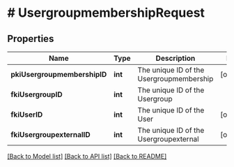 # # UsergroupmembershipRequest

## Properties

Name | Type | Description | Notes
------------ | ------------- | ------------- | -------------
**pkiUsergroupmembershipID** | **int** | The unique ID of the Usergroupmembership | [optional]
**fkiUsergroupID** | **int** | The unique ID of the Usergroup |
**fkiUserID** | **int** | The unique ID of the User | [optional]
**fkiUsergroupexternalID** | **int** | The unique ID of the Usergroupexternal | [optional]

[[Back to Model list]](../../README.md#models) [[Back to API list]](../../README.md#endpoints) [[Back to README]](../../README.md)
